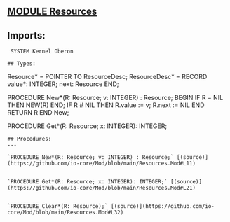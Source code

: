 
## [MODULE Resources](https://github.com/io-core/Mod/blob/main/Resources.Mod)

## Imports:
` SYSTEM Kernel Oberon`

```
## Types:
```

  Resource* = POINTER TO ResourceDesc;
  ResourceDesc* = RECORD
    value*: INTEGER;
    next: Resource
  END;

PROCEDURE New*(R: Resource; v: INTEGER) : Resource;
BEGIN
  IF R = NIL THEN NEW(R) END;
  IF R # NIL THEN
    R.value := v;
    R.next := NIL
  END
  RETURN R 
END New;

PROCEDURE Get*(R: Resource; x: INTEGER): INTEGER;
```
## Procedures:
---

`PROCEDURE New*(R: Resource; v: INTEGER) : Resource;` [(source)](https://github.com/io-core/Mod/blob/main/Resources.Mod#L11)


`PROCEDURE Get*(R: Resource; x: INTEGER): INTEGER;` [(source)](https://github.com/io-core/Mod/blob/main/Resources.Mod#L21)


`PROCEDURE Clear*(R: Resource);` [(source)](https://github.com/io-core/Mod/blob/main/Resources.Mod#L32)

